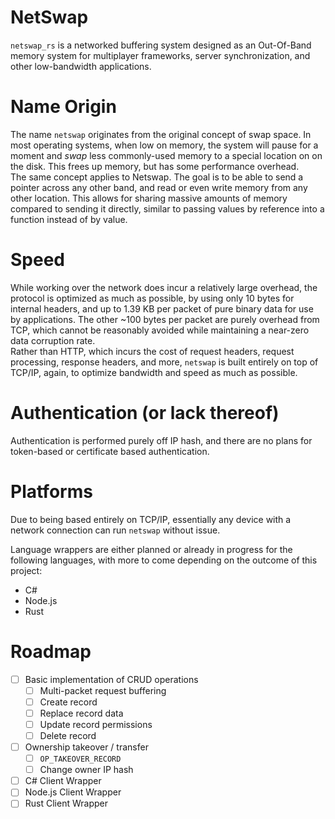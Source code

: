 # NetSwap

`netswap_rs` is a networked buffering system designed as an Out-Of-Band memory system for multiplayer frameworks, server synchronization, and other low-bandwidth applications.

# Name Origin

The name `netswap` originates from the original concept of swap space. In most operating systems, when low on memory, the system will pause for a moment and *swap* less commonly-used memory to a special location on on the disk. This frees up memory, but has some performance overhead.  
The same concept applies to Netswap. The goal is to be able to send a pointer across any other band, and read or even write memory from any other location. This allows for sharing massive amounts of memory compared to sending it directly, similar to passing values by reference into a function instead of by value.  

# Speed
While working over the network does incur a relatively large overhead, the protocol is optimized as much as possible, by using only 10 bytes for internal headers, and up to 1.39 KB per packet of pure binary data for use by applications. The other ~100 bytes per packet are purely overhead from TCP, which cannot be reasonably avoided while maintaining a near-zero data corruption rate.  
Rather than HTTP, which incurs the cost of request headers, request processing, response headers, and more, `netswap` is built entirely on top of TCP/IP, again, to optimize bandwidth and speed as much as possible.

# Authentication (or lack thereof)
Authentication is performed purely off IP hash, and there are no plans for token-based or certificate based authentication.

# Platforms
Due to being based entirely on TCP/IP, essentially any device with a network connection can run `netswap` without issue.  
  
Language wrappers are either planned or already in progress for the following languages, with more to come depending on the outcome of this project:  
* C#
* Node.js
* Rust

# Roadmap
- [ ] Basic implementation of CRUD operations
    - [ ] Multi-packet request buffering
    - [ ] Create record
    - [ ] Replace record data
    - [ ] Update record permissions
    - [ ] Delete record
- [ ] Ownership takeover / transfer
    - [ ] `OP_TAKEOVER_RECORD`
    - [ ] Change owner IP hash
- [ ] C# Client Wrapper
- [ ] Node.js Client Wrapper
- [ ] Rust Client Wrapper